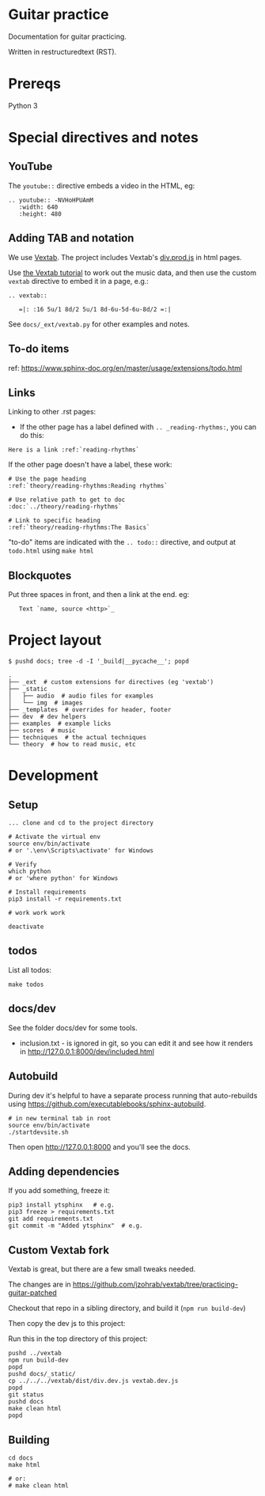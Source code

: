 # Guitar practice

Documentation for guitar practicing.

Written in restructuredtext (RST).

# Prereqs

Python 3


# Special directives and notes

## YouTube

The `youtube::` directive embeds a video in the HTML, eg:

```
.. youtube:: -NVHoHPUAmM
   :width: 640
   :height: 480
```

## Adding TAB and notation

We use [Vextab](https://vexflow.com/vextab/).  The project includes Vextab's [div.prod.js](https://github.com/0xfe/vextab/blob/master/releases/div.prod.js) in html pages.

Use [the Vextab tutorial](https://vexflow.com/vextab/tutorial.html) to work out the music data, and then use the custom `vextab` directive to embed it in a page, e.g.:

```
.. vextab::

   =|: :16 5u/1 8d/2 5u/1 8d-6u-5d-6u-8d/2 =:|
```

See `docs/_ext/vextab.py` for other examples and notes.

## To-do items

ref: https://www.sphinx-doc.org/en/master/usage/extensions/todo.html

## Links

Linking to other .rst pages:

* If the other page has a label defined with `.. _reading-rhythms:`, you can do this:

```
Here is a link :ref:`reading-rhythms`
```

If the other page doesn't have a label, these work:

```
# Use the page heading
:ref:`theory/reading-rhythms:Reading rhythms`

# Use relative path to get to doc
:doc:`../theory/reading-rhythms`

# Link to specific heading
:ref:`theory/reading-rhythms:The Basics`
```


"to-do" items are indicated with the `.. todo::` directive, and output at `todo.html` using `make html`

## Blockquotes

Put three spaces in front, and then a link at the end.  eg:

```
   Text `name, source <http>`_
```

# Project layout

```
$ pushd docs; tree -d -I '_build|__pycache__'; popd

.
├── _ext  # custom extensions for directives (eg 'vextab')
├── _static
│   ├── audio  # audio files for examples
│   └── img  # images
├── _templates  # overrides for header, footer
├── dev  # dev helpers
├── examples  # example licks
├── scores  # music
├── techniques  # the actual techniques
└── theory  # how to read music, etc

```

# Development

## Setup

```
... clone and cd to the project directory

# Activate the virtual env
source env/bin/activate
# or '.\env\Scripts\activate' for Windows

# Verify
which python
# or 'where python' for Windows

# Install requirements
pip3 install -r requirements.txt

# work work work

deactivate
```

## todos

List all todos:

```
make todos
```

## docs/dev

See the folder docs/dev for some tools.

* inclusion.txt - is ignored in git, so you can edit it and see how it renders in http://127.0.0.1:8000/dev/included.html

## Autobuild

During dev it's helpful to have a separate process running that auto-rebuilds using https://github.com/executablebooks/sphinx-autobuild.

```
# in new terminal tab in root
source env/bin/activate
./startdevsite.sh
```

Then open http://127.0.0.1:8000 and you'll see the docs.

## Adding dependencies

If you add something, freeze it:

```
pip3 install ytsphinx   # e.g.
pip3 freeze > requirements.txt
git add requirements.txt
git commit -m "Added ytsphinx"  # e.g.
```

## Custom Vextab fork

Vextab is great, but there are a few small tweaks needed.

The changes are in https://github.com/jzohrab/vextab/tree/practicing-guitar-patched

Checkout that repo in a sibling directory, and build it (`npm run build-dev`)

Then copy the dev js to this project:

Run this in the top directory of this project:

```
pushd ../vextab
npm run build-dev
popd
pushd docs/_static/
cp ../../../vextab/dist/div.dev.js vextab.dev.js
popd
git status
pushd docs
make clean html
popd
```


## Building

```
cd docs
make html

# or:
# make clean html
```
